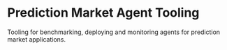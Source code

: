 # Prediction Market Agent Tooling

Tooling for benchmarking, deploying and monitoring agents for prediction market applications.
